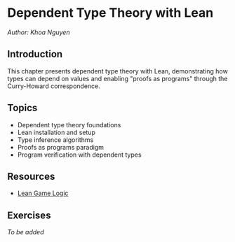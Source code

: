 # Dependent Type Theory with Lean

*Author: Khoa Nguyen*

## Introduction

This chapter presents dependent type theory with Lean, demonstrating how types can depend on values and enabling "proofs as programs" through the Curry-Howard correspondence.

## Topics

- Dependent type theory foundations
- Lean installation and setup
- Type inference algorithms
- Proofs as programs paradigm
- Program verification with dependent types

## Resources

- [Lean Game Logic](https://adam.math.hhu.de/#/g/trequetrum/lean4game-logic)

## Exercises

*To be added*
